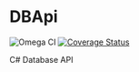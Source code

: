﻿# DBApi

![Omega CI](https://github.com/MisterIcy/DBApi/workflows/Omega%20CI/badge.svg)
[![Coverage Status](https://coveralls.io/repos/github/MisterIcy/DBApi/badge.svg?branch=master)](https://coveralls.io/github/MisterIcy/DBApi?branch=master)

C# Database API